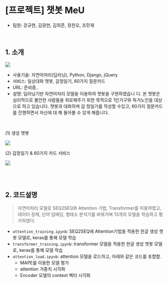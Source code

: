 # [프로젝트] 챗봇 MeU

- 팀원: 강규현, 김광현, 김희준, 정찬오, 조민재 

<br>

## 1. 소개

![](https://user-images.githubusercontent.com/58925328/88359326-39253f00-cdad-11ea-8526-271914452f18.PNG)

- 사용기술: 자연어처리(딥러닝), Python, Django, jQuery
- 서비스: 일상대화 챗봇, 감정일기, 60가지 질문카드
- URL: 준비중..
- 설명: 딥러닝기반 자연어처리 모델을 이용하여 챗봇을 구현하였습니 다. 본 챗봇은 심리적으로 불안한 사람들을 위로해주기 위한 목적으로 1인가구와 독거노인을 대상으로 하고 있습니다. 챗봇과 대화하며 감 정일기를 작성할 수있고, 60가지 질문카드를 진행하면서 자신에 대 해 돌아볼 수 있게 해줍니다.

<br>

(1) 생성 챗봇

![](https://user-images.githubusercontent.com/58925328/88359358-50642c80-cdad-11ea-89e8-9c7cf4452682.PNG)

(2) 감정일기 & 60가지 카드 서비스

![](https://user-images.githubusercontent.com/58925328/88359360-522df000-cdad-11ea-9787-27845d57116e.PNG)

<br>

<br>

## 2. 코드설명

>자연어처리 모델로 SEQ2SEQ와 Attention 기법, Transformer를 이용하였고, 데이터 정제, 단어 임베딩, 형태소 분석기를 바꿔가며 13개의 모델을 학습하고 평가하였다.



- `attention_training.ipynb`: SEQ2SEQ에 Attention기법을 적용한 한글 생성 챗봇 모델로, keras를 통해 모델 학습
- `transformer_training.ipynb`: transformer 모델을 적용한 한글 생성 챗봇 모델로, keras를 통해 모델 학습
- `attention_load.ipynb`:  attention 모델을 로드하고, 아래와 같은 코드를 포함함.
  - MAPE를 이용한 모델 평가
  - attention 가중치 시각화
  - Encoder 모델의 context 벡터 시각화



